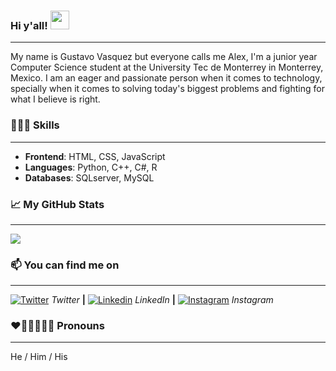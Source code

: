 ### Hi y'all! <img src="https://raw.githubusercontent.com/MartinHeinz/MartinHeinz/master/wave.gif" width="30px">
---

My name is Gustavo Vasquez but everyone calls me Alex, I'm a junior year Computer Science student at the University Tec de Monterrey in Monterrey, Mexico.
I am an eager and passionate person when it comes to technology, specially when it comes to solving today's biggest problems and fighting for what I believe
is right.

### 👨🏼‍💻 Skills
---
* **Frontend**: HTML, CSS, JavaScript
* **Languages**: Python, C++, C#, R
* **Databases**: SQLserver, MySQL

### 📈 My GitHub Stats
---
<a href="https://github.com/alexvasqxz/alexvasqxz">
  <img align="center" src="https://github-readme-stats.vercel.app/api/top-langs/?username=alexvasqxz&hide=java,html&title_color=ffffff&text_color=c9cacc&icon_color=2bbc8a&bg_color=1d1f21" />
</a>

### 📫 You can find me on
---

[![Twitter][1.2]][1] <i> Twitter </i> **|**
[![Linkedin][2.2]][2] <i> LinkedIn </i> **|**
[![Instagram][3.2]][3] <i> Instagram </i> 
<br>
### ❤️🧡💛💚💙💜 Pronouns
---
He / Him / His

<!-- Icons -->

[1.2]: https://img.icons8.com/metro/26/000000/twitter.png 
[2.2]: https://img.icons8.com/ios-glyphs/30/000000/linkedin.png 
[3.2]: https://img.icons8.com/material-sharp/24/000000/instagram-new.png

<!-- Links to your social media accounts -->

[1]: http://twitter.com/gustale_xx
[2]: https://www.linkedin.com/in/gustavo-vasquez99/
[3]: https://www.instagram.com/alex.vasqxz/
<!--
**alexvasqxz/alexvasqxz** is a ✨ _special_ ✨ repository because its `README.md` (this file) appears on your GitHub profile.

Here are some ideas to get you started:

- 🔭 I’m currently working on ...
- 🌱 I’m currently learning ...
- 👯 I’m looking to collaborate on ...
- 🤔 I’m looking for help with ...
- 💬 Ask me about ...
- 📫 How to reach me: ...
- 😄 Pronouns: ...
- ⚡ Fun fact: ...
-->
